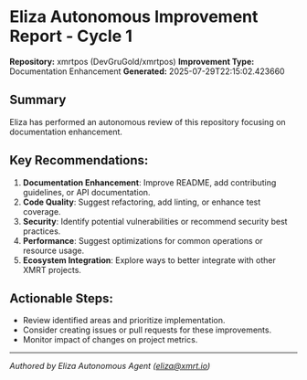 # Eliza Autonomous Improvement Report - Cycle 1
**Repository:** xmrtpos (DevGruGold/xmrtpos)
**Improvement Type:** Documentation Enhancement
**Generated:** 2025-07-29T22:15:02.423660

## Summary
Eliza has performed an autonomous review of this repository focusing on documentation enhancement.

## Key Recommendations:
1.  **Documentation Enhancement**: Improve README, add contributing guidelines, or API documentation.
2.  **Code Quality**: Suggest refactoring, add linting, or enhance test coverage.
3.  **Security**: Identify potential vulnerabilities or recommend security best practices.
4.  **Performance**: Suggest optimizations for common operations or resource usage.
5.  **Ecosystem Integration**: Explore ways to better integrate with other XMRT projects.

## Actionable Steps:
*   Review identified areas and prioritize implementation.
*   Consider creating issues or pull requests for these improvements.
*   Monitor impact of changes on project metrics.

---
*Authored by Eliza Autonomous Agent (eliza@xmrt.io)*
